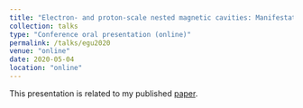 ```yaml
---
title: "Electron- and proton-scale nested magnetic cavities: Manifestation of kinetic theta-pinch equilibrium in space plasmas"
collection: talks
type: "Conference oral presentation (online)"
permalink: /talks/egu2020
venue: "online"
date: 2020-05-04
location: "online"
---
```


This presentation is related to my published [paper](https://www.nature.com/articles/s41467-020-19442-0).
